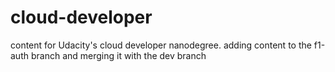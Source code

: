 # cloud-developer
content for Udacity's cloud developer nanodegree.
 adding content to the f1-auth branch and merging it with the dev branch
